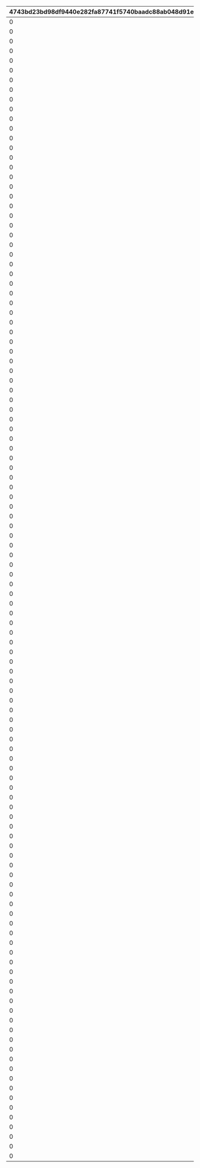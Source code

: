 |4743bd23bd98df9440e282fa87741f5740baadc88ab048d91e34b7690e8f24e9|dbb078a9466fc694c387fe26340b3534e581e891d2dc7be4a097c298b7265a91|6a9211580762452291a7eef0dad6311913311de946a17265c8e6345fa73ac19e|ce592950b1862bc7d009bdd564853e239177ea48101a9c72754b4399809fba6d|6247d344e7181a0c97be6467a1a5478d24b3d45762a823bca513b058f5a9ec72|e34bab205fa3f582f9619971c9c8cd7c6b60cc74dc65f7d8227c953b1b2acfe7|a0ff78e03927707ee2f1b22d3734d0a305558655dfc6a57dfdce9dc3aa700e9f|8619de12492ddc5dbc315df9b205f6c0cda7a3c87cc5e6783a42b517a99441f5|c59c10ed45a9c3f8662fa134c91545fa8a640bf148a53f525a67d22b1e79aba8|323eac0b670d57c83eaa6056e03b67e42d211cf52d067934cf642c3fa49d042c|9d472ba4badc8b135490b2de990a4fe678259069f9431076332a4855937ed819|e715137ca1a2fa7bc5a8a3c19b961b36fd9b0bba4321e8a2f50975bdb880457a|892d509cdf91a0dc11dcf403f3a36f1cbc55baecfbd5ce5363b5d90b195ffa25|e3c54c7c80ed57c354a13c00e69fe1bafe43beed49c415813798fe3692001090|3bb97895fc04b808f07a052127a6b3b34a0dbcd7b9490838008c0013e9a3ed9e|9a90bc5cf2eb5379790310c8595dda65993870a0acf625b77685d8f45c15b0b4|e00f480c0c4b1223da7dd7a918ea428a8e5f691eb70551f2cb647f2a6feb621f|1d280f24433f46a8065e3952c8591b6c752140985eb3fca88d2c3ec952b4a0e0|
| --- | --- | --- | --- | --- | --- | --- | --- | --- | --- | --- | --- | --- | --- | --- | --- | --- | --- |
|0|1|0|91002|50|0|0|0|0|0|10|0|1|0|0|0|8|0|
|0|2|0|91002|10|0|0|0|0|0|100|0|11|0|0|0|8|0|
|0|3|0|91002|5|0|0|0|0|0|200|0|101|0|0|0|8|0|
|0|4|0|91002|3|0|0|0|0|0|500|0|201|0|0|0|8|0|
|0|5|0|91002|2|0|0|0|0|0|1000|0|501|0|0|0|8|0|
|0|6|0|91002|2|0|0|0|0|0|2000|0|1001|0|0|0|8|0|
|0|7|0|91002|1|0|0|0|0|0|3999|0|2001|0|0|0|8|0|
|0|8|0|91002|50|0|0|0|0|0|4000|0|4000|0|0|0|8|0|
|0|9|0|91002|50|0|0|0|0|0|4100|0|4100|0|0|0|8|0|
|0|10|0|91002|50|0|0|0|0|0|4200|0|4200|0|0|0|8|0|
|0|11|0|91002|50|0|0|0|0|0|4300|0|4300|0|0|0|8|0|
|0|12|0|91002|50|0|0|0|0|0|4400|0|4400|0|0|0|8|0|
|0|13|0|91002|50|0|0|0|0|0|4500|0|4500|0|0|0|8|0|
|0|14|0|91002|50|0|0|0|0|0|4600|0|4600|0|0|0|8|0|
|0|15|0|91002|50|0|0|0|0|0|4700|0|4700|0|0|0|8|0|
|0|16|0|91002|50|0|0|0|0|0|4800|0|4800|0|0|0|8|0|
|0|17|0|91002|50|0|0|0|0|0|4900|0|4900|0|0|0|8|0|
|0|18|0|91002|50|0|0|0|0|0|5000|0|5000|0|0|0|8|0|
|0|19|0|91002|50|0|0|0|0|0|5100|0|5100|0|0|0|8|0|
|0|20|0|91002|50|0|0|0|0|0|5200|0|5200|0|0|0|8|0|
|0|21|0|91002|50|0|0|0|0|0|5300|0|5300|0|0|0|8|0|
|0|22|0|91002|50|0|0|0|0|0|5400|0|5400|0|0|0|8|0|
|0|23|0|91002|50|0|0|0|0|0|5500|0|5500|0|0|0|8|0|
|0|24|0|91002|50|0|0|0|0|0|5600|0|5600|0|0|0|8|0|
|0|25|0|91002|50|0|0|0|0|0|5700|0|5700|0|0|0|8|0|
|0|26|0|91002|50|0|0|0|0|0|5800|0|5800|0|0|0|8|0|
|0|27|0|91002|50|0|0|0|0|0|5900|0|5900|0|0|0|8|0|
|0|28|0|91002|50|0|0|0|0|0|6000|0|6000|0|0|0|8|0|
|0|29|0|91002|50|0|0|0|0|0|6100|0|6100|0|0|0|8|0|
|0|30|0|91002|50|0|0|0|0|0|6200|0|6200|0|0|0|8|0|
|0|31|0|91002|50|0|0|0|0|0|6300|0|6300|0|0|0|8|0|
|0|32|0|91002|50|0|0|0|0|0|6400|0|6400|0|0|0|8|0|
|0|33|0|91002|50|0|0|0|0|0|6500|0|6500|0|0|0|8|0|
|0|34|0|91002|50|0|0|0|0|0|6600|0|6600|0|0|0|8|0|
|0|35|0|91002|50|0|0|0|0|0|6700|0|6700|0|0|0|8|0|
|0|36|0|91002|50|0|0|0|0|0|6800|0|6800|0|0|0|8|0|
|0|37|0|91002|50|0|0|0|0|0|6900|0|6900|0|0|0|8|0|
|0|38|0|91002|50|0|0|0|0|0|7000|0|7000|0|0|0|8|0|
|0|39|0|91002|50|0|0|0|0|0|7100|0|7100|0|0|0|8|0|
|0|40|0|91002|50|0|0|0|0|0|7200|0|7200|0|0|0|8|0|
|0|41|0|91002|50|0|0|0|0|0|7300|0|7300|0|0|0|8|0|
|0|42|0|91002|50|0|0|0|0|0|7400|0|7400|0|0|0|8|0|
|0|43|0|91002|50|0|0|0|0|0|7500|0|7500|0|0|0|8|0|
|0|44|0|91002|50|0|0|0|0|0|7600|0|7600|0|0|0|8|0|
|0|45|0|91002|50|0|0|0|0|0|7700|0|7700|0|0|0|8|0|
|0|46|0|91002|50|0|0|0|0|0|7800|0|7800|0|0|0|8|0|
|0|47|0|91002|50|0|0|0|0|0|7900|0|7900|0|0|0|8|0|
|0|48|0|91002|50|0|0|0|0|0|8000|0|8000|0|0|0|8|0|
|0|49|0|91002|15|0|0|0|0|0|8100|0|8100|0|0|0|8|0|
|0|50|0|91002|15|0|0|0|0|0|8200|0|8200|0|0|0|8|0|
|0|51|0|91002|15|0|0|0|0|0|8300|0|8300|0|0|0|8|0|
|0|52|0|91002|15|0|0|0|0|0|8400|0|8400|0|0|0|8|0|
|0|53|0|91002|15|0|0|0|0|0|8500|0|8500|0|0|0|8|0|
|0|54|0|91002|15|0|0|0|0|0|8600|0|8600|0|0|0|8|0|
|0|55|0|91002|15|0|0|0|0|0|8700|0|8700|0|0|0|8|0|
|0|56|0|91002|15|0|0|0|0|0|8800|0|8800|0|0|0|8|0|
|0|57|0|91002|15|0|0|0|0|0|8900|0|8900|0|0|0|8|0|
|0|58|0|91002|15|0|0|0|0|0|9000|0|9000|0|0|0|8|0|
|0|59|0|91002|15|0|0|0|0|0|9100|0|9100|0|0|0|8|0|
|0|60|0|91002|15|0|0|0|0|0|9200|0|9200|0|0|0|8|0|
|0|61|0|91002|15|0|0|0|0|0|9300|0|9300|0|0|0|8|0|
|0|62|0|91002|15|0|0|0|0|0|9400|0|9400|0|0|0|8|0|
|0|63|0|91002|15|0|0|0|0|0|9500|0|9500|0|0|0|8|0|
|0|64|0|91002|15|0|0|0|0|0|9600|0|9600|0|0|0|8|0|
|0|65|0|91002|15|0|0|0|0|0|9700|0|9700|0|0|0|8|0|
|0|66|0|91002|15|0|0|0|0|0|9800|0|9800|0|0|0|8|0|
|0|67|0|91002|15|0|0|0|0|0|9900|0|9900|0|0|0|8|0|
|0|68|0|91002|15|0|0|0|0|0|10000|0|10000|0|0|0|8|0|
|0|69|0|91002|15|0|0|0|0|0|10100|0|10100|0|0|0|8|0|
|0|70|0|91002|15|0|0|0|0|0|10200|0|10200|0|0|0|8|0|
|0|71|0|91002|15|0|0|0|0|0|10300|0|10300|0|0|0|8|0|
|0|72|0|91002|15|0|0|0|0|0|10400|0|10400|0|0|0|8|0|
|0|73|0|91002|15|0|0|0|0|0|10500|0|10500|0|0|0|8|0|
|0|74|0|91002|15|0|0|0|0|0|10600|0|10600|0|0|0|8|0|
|0|75|0|91002|15|0|0|0|0|0|10700|0|10700|0|0|0|8|0|
|0|76|0|91002|15|0|0|0|0|0|10800|0|10800|0|0|0|8|0|
|0|77|0|91002|15|0|0|0|0|0|10900|0|10900|0|0|0|8|0|
|0|78|0|91002|15|0|0|0|0|0|11000|0|11000|0|0|0|8|0|
|0|79|0|91002|15|0|0|0|0|0|11100|0|11100|0|0|0|8|0|
|0|80|0|91002|15|0|0|0|0|0|11200|0|11200|0|0|0|8|0|
|0|81|0|91002|15|0|0|0|0|0|11300|0|11300|0|0|0|8|0|
|0|82|0|91002|15|0|0|0|0|0|11400|0|11400|0|0|0|8|0|
|0|83|0|91002|15|0|0|0|0|0|11500|0|11500|0|0|0|8|0|
|0|84|0|91002|15|0|0|0|0|0|11600|0|11600|0|0|0|8|0|
|0|85|0|91002|15|0|0|0|0|0|11700|0|11700|0|0|0|8|0|
|0|86|0|91002|15|0|0|0|0|0|11800|0|11800|0|0|0|8|0|
|0|87|0|91002|15|0|0|0|0|0|11900|0|11900|0|0|0|8|0|
|0|88|0|91002|15|0|0|0|0|0|12000|0|12000|0|0|0|8|0|
|0|89|0|91002|15|0|0|0|0|0|12100|0|12100|0|0|0|8|0|
|0|90|0|91002|15|0|0|0|0|0|12200|0|12200|0|0|0|8|0|
|0|91|0|91002|15|0|0|0|0|0|12300|0|12300|0|0|0|8|0|
|0|92|0|91002|15|0|0|0|0|0|12400|0|12400|0|0|0|8|0|
|0|93|0|91002|15|0|0|0|0|0|12500|0|12500|0|0|0|8|0|
|0|94|0|91002|15|0|0|0|0|0|12600|0|12600|0|0|0|8|0|
|0|95|0|91002|15|0|0|0|0|0|12700|0|12700|0|0|0|8|0|
|0|96|0|91002|15|0|0|0|0|0|12800|0|12800|0|0|0|8|0|
|0|97|0|91002|15|0|0|0|0|0|12900|0|12900|0|0|0|8|0|
|0|98|0|91002|15|0|0|0|0|0|13000|0|13000|0|0|0|8|0|
|0|99|0|91002|15|0|0|0|0|0|13100|0|13100|0|0|0|8|0|
|0|100|0|91002|15|0|0|0|0|0|13200|0|13200|0|0|0|8|0|
|0|101|0|91002|15|0|0|0|0|0|13300|0|13300|0|0|0|8|0|
|0|102|0|91002|15|0|0|0|0|0|13400|0|13400|0|0|0|8|0|
|0|103|0|91002|15|0|0|0|0|0|13500|0|13500|0|0|0|8|0|
|0|104|0|91002|15|0|0|0|0|0|13600|0|13600|0|0|0|8|0|
|0|105|0|91002|15|0|0|0|0|0|13700|0|13700|0|0|0|8|0|
|0|106|0|91002|15|0|0|0|0|0|13800|0|13800|0|0|0|8|0|
|0|107|0|91002|15|0|0|0|0|0|13900|0|13900|0|0|0|8|0|
|0|108|0|91002|15|0|0|0|0|0|14000|0|14000|0|0|0|8|0|
|0|109|0|91002|15|0|0|0|0|0|14100|0|14100|0|0|0|8|0|
|0|110|0|91002|15|0|0|0|0|0|14200|0|14200|0|0|0|8|0|
|0|111|0|91002|15|0|0|0|0|0|14300|0|14300|0|0|0|8|0|
|0|112|0|91002|15|0|0|0|0|0|14400|0|14400|0|0|0|8|0|
|0|113|0|91002|15|0|0|0|0|0|14500|0|14500|0|0|0|8|0|
|0|114|0|91002|15|0|0|0|0|0|14600|0|14600|0|0|0|8|0|
|0|115|0|91002|15|0|0|0|0|0|14700|0|14700|0|0|0|8|0|
|0|116|0|91002|15|0|0|0|0|0|14800|0|14800|0|0|0|8|0|
|0|117|0|91002|15|0|0|0|0|0|14900|0|14900|0|0|0|8|0|
|0|118|0|91002|15|0|0|0|0|0|15000|0|15000|0|0|0|8|0|